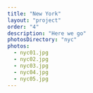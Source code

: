 ```yaml
---
title: "New York"
layout: "project"
order: "4"
description: "Here we go"
photosDirectory: "nyc"
photos:
  - nyc01.jpg
  - nyc02.jpg
  - nyc03.jpg
  - nyc04.jpg
  - nyc05.jpg
---
```

